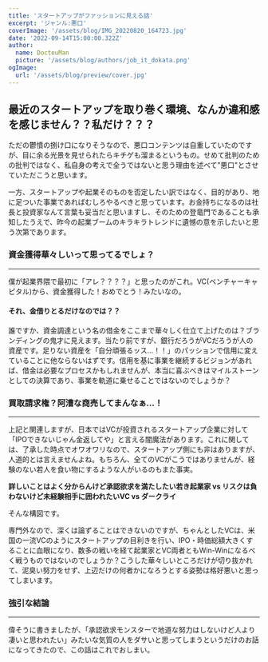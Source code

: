 ```yaml
---
title: 'スタートアップがファッションに見える話'
excerpt: 'ジャンル:悪口'
coverImage: '/assets/blog/IMG_20220820_164723.jpg'
date: '2022-09-14T15:00:00.322Z'
author:
  name: DocteuMan
  picture: '/assets/blog/authors/job_it_dokata.png'
ogImage:
  url: '/assets/blog/preview/cover.jpg'
---
```


## 最近のスタートアップを取り巻く環境、なんか違和感を感じません？？私だけ？？？

ただの鬱憤の捌け口になりそうなので、悪口コンテンツは自重していたのですが、目に余る光景を見せられたらキチゲも溜まるというもの。せめて批判のための批判ではなく、私自身の考えで全うではないと思う理由を述べて"悪口"とさせていただこうと思います。

一方、スタートアップや起業そのものを否定したい訳ではなく、目的があり、地に足ついた事業であればむしろやるべきと思っています。お金持ちになるのは社長と投資家なんて言葉も妥当だと思いますし、そのための登竜門であることも承知したうえで、昨今の起業ブームのキラキラトレンドに遺憾の意を示したいと思う次第であります。

### 資金獲得華々しいって思ってるでしょ？
---

僕が起業界隈で最初に「アレ？？？？」と思ったのがこれ。VC(ベンチャーキャピタル)から、資金獲得した！おめでとう！みたいなの。

#### **それ、金借りとるだけなのでは？？**

誰ですか、資金調達という名の借金をここまで華々しく仕立て上げたのは？ブランディングの鬼才に見えます。当たり前ですが、銀行だろうがVCだろうが人の資産です。足りない資産を「自分頑張るッス…！！」のパッションで信用に変えていることに他ならないはずです。信用を基に事業を継続するビジョンがあれば、借金は必要なプロセスかもしれませんが、本当に喜ぶべきはマイルストーンとしての決算であり、事業を軌道に乗せることではないのでしょうか？

### 買取請求権？阿漕な商売してまんなぁ…！
---
上記と関連しますが、日本ではVCが投資されるスタートアップ企業に対して「IPOできないじゃん金返してや」と言える闇魔法があります。これに関しては、了承した時点でオワオワリなので、スタートアップ側にも非はありますが、人道的とは言えませんよね。もちろん、全てのVCがこうではありませんが、経験のない若人を食い物にするような人がいるのもまた事実。


**詳しいことはよく分からんけど承認欲求を満たしたい若き起業家 vs リスクは負わないけど未経験相手に囲われたいVC vs ダークライ**

そんな構図です。

専門外なので、深くは論ずることはできないのですが、ちゃんとしたVCは、米国の一流VCのようにスタートアップの目利きを行い、IPO・時価総額大きくすることに血眼になり、数多の戦いを経て起業家とVC両者ともWin-Winになるべく戦うものではないのでしょうか？こうした華々しいところだけが切り抜かれて、泥臭い努力をせず、上辺だけの何者かになろうとする姿勢は格好悪いと思ってしまいます。

### 強引な結論
---
偉そうに書きましたが、「承認欲求モンスターで地道な努力はしないけど人より凄いと思われたい」みたいな気質の人をダサいと思ってしまうというだけのお話になってきたので、この話はこれでおしまい。